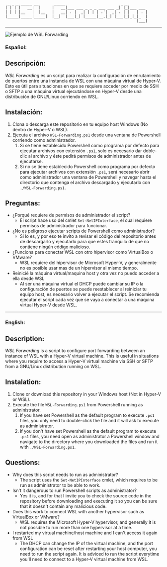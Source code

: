 ```
 _ _ _ _____ __       _____                         _ _         
| | | |   __|  |     |   __|___ ___ _ _ _ ___ ___ _| |_|___ ___ 
| | | |__   |  |__   |   __| . |  _| | | | .'|  _| . | |   | . |
|_____|_____|_____|  |__|  |___|_| |_____|__,|_| |___|_|_|_|_  |
                                                           |___|
```

---
<img src="https://i.imgur.com/QYWiPRF.gif" alt="Ejemplo de WSL Forwarding"/>

### Español:

## Descripción:
_WSL Forwarding_ es un script para realizar la configuración de enrutamiento de puertos entre una instancia de WSL con una máquina virtual de Hyper-V. Esto es útil para situaciones en que se requiere acceder por medio de SSH o SFTP a una máquina virtual ejecutándose en Hyper-V desde una distribución de GNU/Linux corriendo en WSL.

## Instalación:
1. Clona o descarga este repositorio en tu equipo host Windows (No dentro de Hyper-V o WSL).
2. Ejecuta el archivo `WSL-Forwarding.ps1` desde una ventana de Powershell corriendo como administrador.
   1. Si se tiene establecido Powershell como programa por defecto para ejecutar archivos con extensión `.ps1`, solo es necesario dar doble-clic al archivo y éste pedirá permisos de administrador antes de ejecutarse.
   2. Si no se tiene establecido Powershell como programa por defecto para ejecutar archivos con extensión `.ps1`, será necesario abrir como administrador una ventana de Powershell y navegar hasta el directorio que contenga el archivo descargado y ejecutarlo con `./WSL-Forwarding.ps1`.

## Preguntas:
- ¿Porqué requiere de permisos de administrador el script?
  - El script hace uso del cmlet `Set-NetIPInterface`, el cual requiere permisos de administrador para funcionar.
- ¿No es peligroso ejecutar scripts de Powershell como administrador?
  - Si lo es, y por eso te invito a revisar el código del repositorio antes de descargarlo y ejecutarlo para que estes tranquilo de que no contiene ningún código malicioso.
- ¿Funciona para conectar WSL con otro hipervisor como VirtualBox o VMware?
  - WSL requiere del hipervisor de Microsoft Hyper-V, y generalmente no es posible usar mas de un hipervisor al mismo tiempo.
- Reinicié la máquina virtual/maquina host y otra vez no puedo acceder a ella desde WSL
  - Al ser una máquina virtual el DHCP puede cambiar su IP o la configuración de puertos se puede reestablecer al reiniciar tu equipo host, es necesario volver a ejecutar el script. Se recomienda ejecutar el script cada vez que se vaya a conectar a una máquina virtual Hyper-V desde WSL.

---

### English:

## Description:
_WSL Forwarding_ is a script to configure port forwarding between an instance of WSL with a Hyper-V virtual machine. This is useful in situations where you require to access a Hyper-V virtual machine via SSH or SFTP from a GNU/Linux distribution running on WSL.

## Instalation:
1. Clone or download this repository in your Windows host (Not in Hyper-V or WSL).
2. Execute the file `WSL-Forwarding.ps1` from Powershell running as administrator.
   1. If you have set Powershell as the default program to execute `.ps1` files, you only need to double-click the file and it will ask to execute as administrator.
   2. If you don't have set Powershell as the default program to execute `.ps1` files, you need open as administrator a Powershell window and navigate to the directory where you downloaded the files and run it with `./WSL-Forwarding.ps1`.

## Questions:
- Why does this script needs to run as administrator?
  - The script uses the `Set-NetIPInterface` cmlet, which requires to be run as administrator to be able to work.
- Isn't it dangerous to run Powershell scripts as administrator?
  - Yes it is, and for that I invite you to check the source code in the repository before downloading and executing it so you can be sure that it doesn't contain any malicious code.
- Does this work to connect WSL with another hypervisor such as VirtualBox or VMware?
  - WSL requires the Microsoft Hyper-V hypervisor, and generally it is not possible to run more than one hypervisor at a time.
- I restarted my virtual machine/host machine and I can't access it again from WSL
  - The DHCP can change the IP of the virtual machine, and the port configuration can be reset after restarting your host computer, you need to run the script again. It is adviced to run the script everytime you'll need to connect to a Hyper-V virtual machine from WSL.
